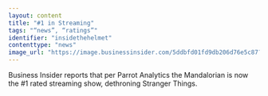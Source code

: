 ```yaml
---
layout: content
title: "#1 in Streaming"
tags: "“news”, “ratings”"
identifier: "insidethehelmet"
contenttype: "news"
image_url: "https://image.businessinsider.com/5ddbfd01fd9db206d76e5c87?width=2500&format=jpeg"
---
```

Business Insider reports that per Parrot Analytics the Mandalorian is now the #1 rated streaming  show, dethroning Stranger Things.